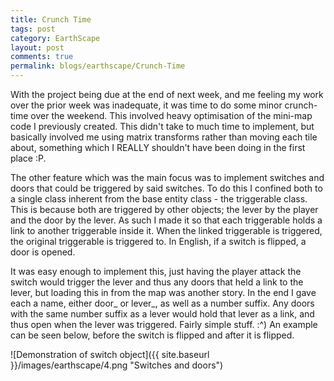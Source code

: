 ```yaml
---
title: Crunch Time
tags: post
category: EarthScape
layout: post
comments: true
permalink: blogs/earthscape/Crunch-Time
---
```


With the project being due at the end of next week, and me feeling my work over the prior week was inadequate, it was time to do some minor crunch-time over the weekend. This involved heavy optimisation of the mini-map code I previously created. This didn't take to much time to implement, but basically involved me using matrix transforms rather than moving each tile about, something which I REALLY shouldn't have been doing in the first place :P.

The other feature which was the main focus was to implement switches and doors that could be triggered by said switches. To do this I confined both to a single class inherent from the base entity class - the triggerable class. This is because both are triggered by other objects; the lever by the player and the door by the lever. As such I made it so that each triggerable holds a link to another triggerable inside it. When the linked triggerable is triggered, the original triggerable is triggered to. In English, if a switch is flipped, a door is opened.

It was easy enough to implement this, just having the player attack the switch would trigger the lever and thus any doors that held a link to the lever, but loading this in from the map was another story. In the end I gave each a name, either door_ or lever_, as well as a number suffix. Any doors with the same number suffix as a lever would hold that lever as a link, and thus open when the lever was triggered. Fairly simple stuff. :^) An example can be seen below, before the switch is flipped and after it is flipped.

![Demonstration of switch object]({{ site.baseurl }}/images/earthscape/4.png "Switches and doors")	